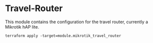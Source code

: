 # Travel-Router

This module contains the configuration for the travel router, currently a Mikrotik hAP lite.

```shell
terraform apply -target=module.mikrotik_travel_router
```
